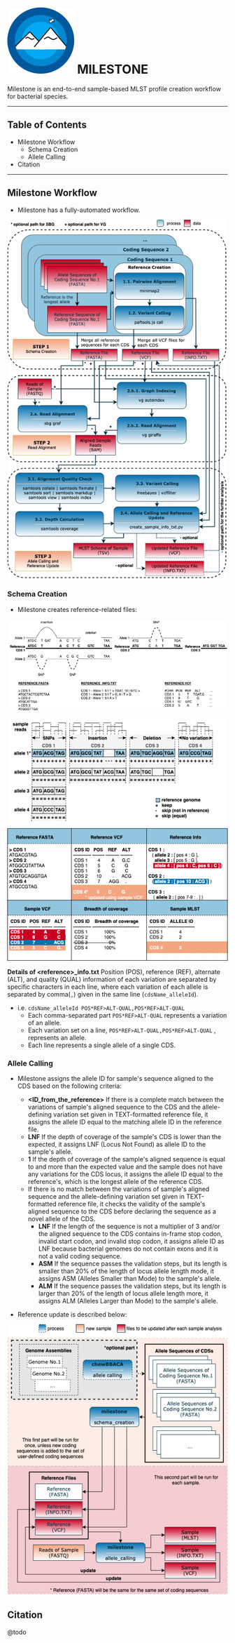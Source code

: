<div align="left"> <h1> <img src="images/milestone.png" alt="milestone_logo"> MILESTONE </h1> </div>

Milestone is an end-to-end sample-based MLST profile creation workflow for bacterial species.

---

## Table of Contents

<!-- MarkdownTOC -->

- Milestone Workflow
  - Schema Creation
  - Allele Calling
- Citation

<!-- /MarkdownTOC -->

---

## Milestone Workflow

- Milestone has a fully-automated workflow.

![milestone workflow](images/milestone_ug_workflow.png)

### Schema Creation


- Milestone creates reference-related files:

![Graph representation in files](images/graph_vcf.png)

![allele to vcf](images/allele_to_vcf_github.png)

**Details of \<reference\>_info.txt** Position (POS), reference (REF), alternate (ALT), and quality (QUAL) information of each variation are separated by specific characters in each line, where each variation of each allele is separated by comma(`,`) given in the same line (`cdsName_alleleId`).

- i.e. `cdsName_alleleId POS*REF>ALT-QUAL,POS*REF>ALT-QUAL`
  - Each comma-separated part `POS*REF>ALT-QUAL` represents a variation of an allele.
  - Each variation set on a line, `POS*REF>ALT-QUAL,POS*REF>ALT-QUAL` , represents an allele.
  - Each line represents a single allele of a single CDS.

### Allele Calling

- Milestone assigns the allele ID for sample's sequence aligned to the CDS based on the following criteria:
  - **<ID_from_the_reference>** If there is a complete match between the variations of sample's aligned sequence to the CDS and the allele-defining variation set given in TEXT-formatted reference file, it assigns the allele ID equal to the matching allele ID in the reference file.
  - **LNF** If the depth of coverage of the sample's CDS is lower than the expected, it assigns LNF (Locus Not Found) as allele ID to the sample's allele.
  - **1** If the depth of coverage of the sample's aligned sequence is equal to and more than the expected value and the sample does not have any variations for the CDS locus, it assigns the allele ID equal to the reference's, which is the longest allele of the reference CDS.
  - If there is no match between the variations of sample's aligned sequence and the allele-defining variation set given in TEXT-formatted reference file, it checks the validity of the sample's aligned sequence to the CDS before declaring the sequence as a novel allele of the CDS.
    - **LNF** If the length of the sequence is not a multiplier of 3 and/or the aligned sequence to the CDS contains in-frame stop codon, invalid start codon, and invalid stop codon, it assigns allele ID as LNF because bacterial genomes do not contain exons and it is not a valid coding sequence.
    - **ASM** If the sequence passes the validation steps, but its length is smaller than 20\% of the length of locus allele length mode, it assigns ASM (Alleles Smaller than Mode) to the sample's allele.
    - **ALM** If the sequence passes the validation steps, but its length is larger than 20\% of the length of locus allele length more, it assigns ALM (Alleles Larger than Mode) to the sample's allele.

- Reference update is described below:

![reference update](images/update_reference.png)

## Citation

@todo
